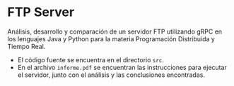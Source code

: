 # FTP Server

Análisis, desarrollo y comparación de un servidor FTP utilizando gRPC en los lenguajes Java y Python para la materia Programación Distribuida y Tiempo Real.

- El código fuente se encuentra en el directorio `src`.
- En el archivo `informe.pdf` se encuentran las instrucciones para ejecutar el servidor, junto con el análisis y las conclusiones encontradas.

